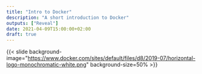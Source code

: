 ```yaml
---
title: "Intro to Docker"
description: "A short introduction to Docker"
outputs: ["Reveal"]
date: 2021-04-09T15:00:00+02:00
draft: true
---
```


{{< slide background-image="https://www.docker.com/sites/default/files/d8/2019-07/horizontal-logo-monochromatic-white.png" background-size=50% >}}